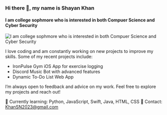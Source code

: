 ### Hi there 👋, my name is Shayan Khan
#### I am college sophmore who is interested in both Compuer Science and Cyber Security
![I am college sophmore who is interested in both Compuer Science and Cyber Security](https://media.tenor.com/ViTJnMMosLQAAAAC/anime-typing.gif)

I love coding and am constantly working on new projects to improve my skills. Some of my recent projects include:

- IronPulse Gym iOS App for exercise logging
- Discord Music Bot with advanced features
- Dynamic To-Do List Web App
  
I’m always open to feedback and advice on my work. Feel free to explore my projects and reach out!

🌱 Currently learning: Python, JavaScript, Swift, Java, HTML, CSS
📧 Contact: KhanSN2023@gmail.com





